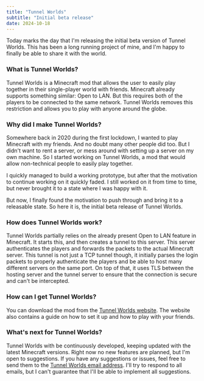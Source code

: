 ```yaml
---
title: "Tunnel Worlds"
subtitle: "Initial beta release"
date: 2024-10-18
---
```


Today marks the day that I'm releasing the initial beta version of Tunnel Worlds. This has been a long running project of mine, and I'm happy to finally be able to share it with the world.

### What is Tunnel Worlds?

Tunnel Worlds is a Minecraft mod that allows the user to easily play together in their single-player world with friends. Minecraft already supports something similar: Open to LAN. But this requires both of the players to be connected to the same network. Tunnel Worlds removes this restriction and allows you to play with anyone around the globe.

### Why did I make Tunnel Worlds?

Somewhere back in 2020 during the first lockdown, I wanted to play Minecraft with my friends. And no doubt many other people did too. But I didn't want to rent a server, or mess around with setting up a server on my own machine. So I started working on Tunnel Worlds, a mod that would allow non-technical people to easily play together.

I quickly managed to build a working prototype, but after that the motivation to continue working on it quickly faded. I still worked on it from time to time, but never brought it to a state where I was happy with it. 

But now, I finally found the motivation to push through and bring it to a releasable state. So here it is, the initial beta release of Tunnel Worlds.

### How does Tunnel Worlds work?

Tunnel Worlds partially relies on the already present Open to LAN feature in Minecraft. It starts this, and then creates a tunnel to this server. This server authenticates the players and forwards the packets to the actual Minecraft server. This tunnel is not just a TCP tunnel though, it initially parses the login packets to properly authenticate the players and be able to host many different servers on the same port. On top of that, it uses TLS between the hosting server and the tunnel server to ensure that the connection is secure and can't be intercepted.

### How can I get Tunnel Worlds?

You can download the mod from the [Tunnel Worlds website](https://tunnelworlds.com). The website also contains a guide on how to set it up and how to play with your friends.

### What's next for Tunnel Worlds?

Tunnel Worlds with be continuously developed, keeping updated with the latest Minecraft versions. Right now no new features are planned, but I'm open to suggestions. If you have any suggestions or issues, feel free to send them to the [Tunnel Worlds email address](mailto:contact@tunnelworlds.com). I'll try to respond to all emails, but I can't guarantee that I'll be able to implement all suggestions.
